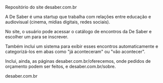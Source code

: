 Repositório do site desaber.com.br

A De Saber é uma startup que trabalha com relações entre educação e audiovisual (cinema, mídias digitais, redes sociais).

No site, o usuário pode acessar o catálogo de encontros da De Saber e escolher um para se inscrever.

Também inclui um sistema para exibir esses encontros automaticamente e categorizá-los em abas como "já aconteceram" ou "vão acontecer".

Inclui, ainda, as páginas desaber.com.br/oferecemos, onde pedidos de orçamento podem ser feitos, e desaber.com.br/sobre.


desaber.com.br